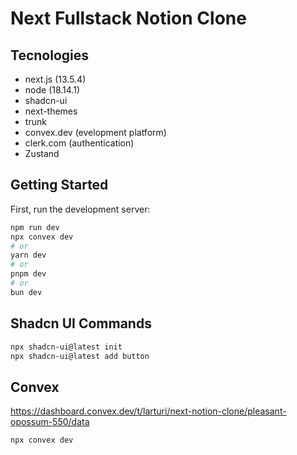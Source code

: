 # Next Fullstack Notion Clone

## Tecnologies

- next.js (13.5.4)
- node (18.14.1)
- shadcn-ui
- next-themes
- trunk
- convex.dev (evelopment platform)
- clerk.com (authentication)
- Zustand

## Getting Started

First, run the development server:

```bash
npm run dev
npx convex dev
# or
yarn dev
# or
pnpm dev
# or
bun dev
```

## Shadcn UI Commands

```bash
npx shadcn-ui@latest init
npx shadcn-ui@latest add button
```

## Convex

<https://dashboard.convex.dev/t/larturi/next-notion-clone/pleasant-opossum-550/data>

```bash
npx convex dev
```
